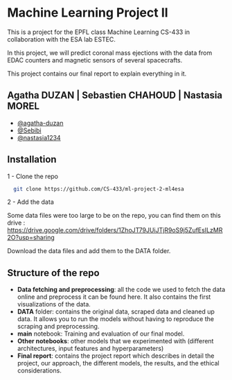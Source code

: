 # Machine Learning Project II

This is a project for the EPFL class Machine Learning CS-433 in collaboration with the ESA lab ESTEC.

In this project, we will predict coronal mass ejections with the data from EDAC counters and magnetic sensors of several spacecrafts.

This project contains our final report to explain everything in it.


## Agatha DUZAN | Sebastien CHAHOUD | Nastasia MOREL

- [@agatha-duzan](https://www.github.com/agatha-duzan)
- [@Sebibi](https://www.github.com/Sebibi)
- [@nastasia1234](https://www.github.com/nastasia1234)


## Installation

1 - Clone the repo

```bash
  git clone https://github.com/CS-433/ml-project-2-ml4esa
```

2 - Add the data

Some data files were too large to be on the repo, you can find them on this drive : 
https://drive.google.com/drive/folders/1ZhoJT79JUiJTjR9oS9j5ZufEsILzMR2O?usp=sharing

Download the data files and add them to the DATA folder.

## Structure of the repo

- **Data fetching and preprocessing**: all the code we used to fetch the data online and preprocess it can be found here. It also contains the first visualizations of the data.
- **DATA** folder: contains the original data, scraped data and cleaned up data. It allows you to run the models without having to reproduce the scraping and preprocessing.
- **main** notebook: Training and evaluation of our final model.
- **Other notebooks**: other models that we experimented with (different architectures, input features and hyperparameters)
- **Final report**: contains the project report which describes in detail the project, our approach, the different models, the results, and the ethical considerations.